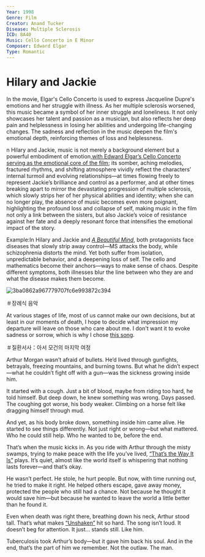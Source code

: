 ```yaml
---
Year: 1998
Genre: Film
Creator: Anand Tucker
Disease: Multiple Sclerosis
ICD: 8A40
Music: Cello Concerto in E Minor
Composer: Edward Elgar
Type: Romantic
---
```


# Hilary and Jackie

In the movie, Elgar's Cello Concerto is used to express Jacqueline Dupre's emotions and her struggle with illness. As her multiple sclerosis worsened, this music became a symbol of her inner struggle and loneliness. It not only showcases her talent and passion as a musician, but also reflects her deep pain and helplessness in losing her abilities and undergoing life-changing changes. The sadness and reflection in the music deepen the film's emotional depth, reinforcing themes of loss and helplessness.

n Hilary and Jackie, music is not merely a background element but a powerful embodiment of emotion,[with Edward Elgar’s Cello Concerto serving as the emotional core of the film](https://www.youtube.com/watch?v=-1AL95ZjTAk); its somber, aching melodies, fractured rhythms, and shifting atmosphere vividly reflect the characters’ internal turmoil and evolving relationships—at times flowing freely to represent Jackie’s brilliance and control as a performer, and at other times breaking apart to mirror the devastating progression of multiple sclerosis, which slowly strips her of her physical abilities and identity; when she can no longer play, the absence of music becomes even more poignant, highlighting the profound loss and collapse of self, making music in the film not only a link between the sisters, but also Jackie’s voice of resistance against her fate and a deeply resonant force that intensifies the emotional impact of the story.

Example:In Hilary and Jackie and [*A Beautiful Mind*](pyo_sujin.md), both protagonists face diseases that slowly strip away control—MS attacks the body, while schizophrenia distorts the mind. Yet both suffer from isolation, unpredictable behavior, and a deepening loss of self. The cello and mathematics become their anchors—ways to make sense of chaos. Despite different symptoms, both illnesses blur the line between who they are and what the disease makes them become.

![3ba0862a967779707fc6e993872c394](https://github.com/user-attachments/assets/7ae2b646-d634-4dcd-8f56-3835ceb95773)

＃장례식 음악

At various stages of life, most of us cannot make our own decisions, but at least in our moments of death, I hope to decide what impression my departure will leave on those who care about me. I don't want it to evoke sadness or sorrow, which is why I chose [this song](https://youtu.be/TMQeYF_xOxE?si=ZBCWe9CDcrbU2K55).

＃질환서사：아서 모건의 마지막 여정

Arthur Morgan wasn’t afraid of bullets. He’d lived through gunfights, betrayals, freezing mountains, and burning towns. But what he didn’t expect—what he couldn’t fight off with a gun—was the sickness growing inside him.

It started with a cough. Just a bit of blood, maybe from riding too hard, he told himself. But deep down, he knew something was wrong. Days passed. The coughing got worse, his body weaker. Climbing on a horse felt like dragging himself through mud.

And yet, as his body broke down, something inside him came alive. He started to see things differently. Not just right or wrong—but what mattered. Who he could still help. Who he wanted to be, before the end.

That’s when the music kicks in. As you ride with Arthur through the misty swamps, trying to make peace with the life you’ve lived, [“That’s the Way It Is”](https://www.youtube.com/watch?v=dYD84nHBpoI) plays. It’s quiet, almost like the world itself is whispering that nothing lasts forever—and that’s okay.

He wasn’t perfect. He stole, he hurt people. But now, with time running out, he tried to make it right. He helped others escape, gave away money, protected the people who still had a chance. Not because he thought it would save him—but because he wanted to leave the world a little better than he found it.

Even when death was right there, breathing down his neck, Arthur stood tall. That’s what makes [“Unshaken”](https://www.youtube.com/watch?v=L0AykH20X3Q) hit so hard. The song isn’t loud. It doesn’t beg for attention. It just... stands still. Like him.

Tuberculosis took Arthur’s body—but it gave him back his soul.
And in the end, that’s the part of him we remember. Not the outlaw. The man.
